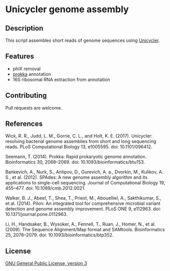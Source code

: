 # Unicycler genome assembly

## Description

This script assembles short reads of genome sequences using [Unicycler](https://github.com/rrwick/Unicycler).

## Features

- phiX removal
- [prokka](https://github.com/tseemann/prokka) annotation
- 16S ribosomal RNA extraction from annotation

## Contributing

Pull requests are welcome.

## References

Wick, R. R., Judd, L. M., Gorrie, C. L., and Holt, K. E. (2017). Unicycler: resolving bacterial genome assemblies from short and long sequencing reads. PLoS Computational Biology 13, e1005595. doi: 10.1101/096412.

Seemann, T. (2014). Prokka: Rapid prokaryotic genome annotation. Bioinformatics 30, 2068–2069. doi: 10.1093/bioinformatics/btu153.

Bankevich, A., Nurk, S., Antipov, D., Gurevich, A. a., Dvorkin, M., Kulikov, A. S., et al. (2012). SPAdes: A new genome assembly algorithm and its applications to single-cell sequencing. Journal of Computational Biology 19, 455–477. doi: 10.1089/cmb.2012.0021.

Walker, B. J., Abeel, T., Shea, T., Priest, M., Abouelliel, A., Sakthikumar, S., et al. (2014). Pilon: An integrated tool for comprehensive microbial variant detection and genome assembly improvement. PLoS ONE 9, e112963. doi: 10.1371/journal.pone.0112963.

Li, H., Handsaker, B., Wysoker, A., Fennell, T., Ruan, J., Homer, N., et al. (2009). The Sequence Alignment/Map format and SAMtools. Bioinformatics 25, 2078–2079. doi: 10.1093/bioinformatics/btp352.

## License

[GNU General Public License, version 3](https://www.gnu.org/licenses/gpl-3.0.html)
